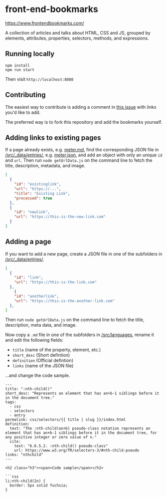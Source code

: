 # front-end-bookmarks

<https://www.frontendbookmarks.com/>

A collection of articles and talks about HTML, CSS and JS, grouped by elements, attributes, properties, selectors, methods, and expressions.

## Running locally

```
npm install 
npm run start
```

Then visit `http://localhost:8080`

## Contributing

The easiest way to contribute is adding a comment in [this issue](https://github.com/matuzo/front-end-bookmarks/issues/21) with links you'd like to add.

The preferred way is to fork this repository and add the bookmarks yourself.

## Adding links to existing pages

If a page already exists, e.g. [meter.md](src/languages/html/elements/meter.md), find the corresponding JSON file in [/src/_data/entries/](/src/_data/entries/), e.g. [meter.json](/src/_data/entries/html/meter.json), and add an object with only an unique `id` and `url`.
Then run `node getUrlData.js` on the command line to fetch the title, description, metadata, and image.

```json
[
  {
    "id": "existinglink",
    "url": "https://...",
    "title": "Existing Link",
    "processed": true
  },
  {
    "id": "newlink",
    "url": "https://this-is-the-new-link.com"
  }
]
```

## Adding a page

If you want to add a new page, create a JSON file in one of the subfolders in [/src/_data/entries/](/src/_data/entries/).

```json
[
  {
    "id": "link",
    "url": "https://this-is-the-link.com"
  },
    {
    "id": "anotherlink",
    "url": "https://this-is-the-another-link.com"
  },
]
```

Then run `node getUrlData.js` on the command line to fetch the title, description, meta data, and image.

Now copy a `.md` file in one of the subfolders in [/src/languages](/src/languages), rename it and edit the following fields:

* `title` (name of the property, element, etc.)
* `short_desc` (Short defintion)
* `definition` (Official defintion)
* `links` (name of the JSON file)

...and change the code sample.

```
---
title: ":nth-child()"
short_desc: "Represents an element that has an+b-1 siblings before it in the document tree."
tags:
  - css
  - selectors
  - entry
permalink: css/selectors/{{ title | slug }}/index.html
definition:
  text: "The :nth-child(an+b) pseudo-class notation represents an element that has an+b-1 siblings before it in the document tree, for any positive integer or zero value of n."
  cite:
    text: "6.6.5.2. :nth-child() pseudo-class"
    url: https://www.w3.org/TR/selectors-3/#nth-child-pseudo
links: "nthchild"
---

<h2 class="h3"><span>Code sample</span></h2>

```css
li:nth-child(2n) {
  border: 5px solid fuchsia;
}
```
